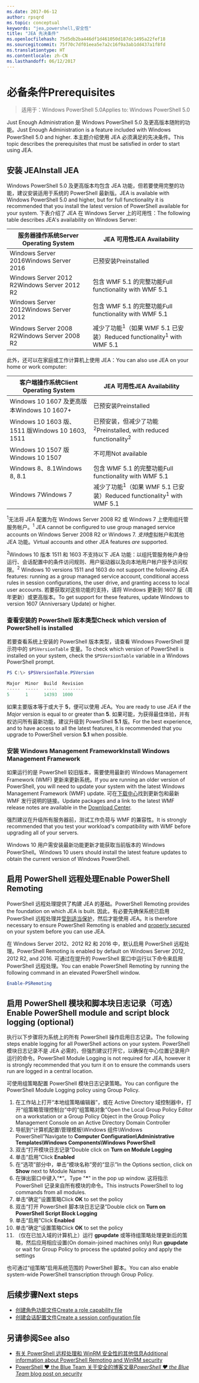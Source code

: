 ```yaml
---
ms.date: 2017-06-12
author: rpsqrd
ms.topic: conceptual
keywords: "jea,powershell,安全性"
title: "JEA 先决条件"
ms.openlocfilehash: 75d5db2ba446df1d461050d187dc1495a22fef18
ms.sourcegitcommit: 75f70c7df01eea5e7a2c16f9a3ab1dd437a1f8fd
ms.translationtype: HT
ms.contentlocale: zh-CN
ms.lasthandoff: 06/12/2017
---
```

# <a name="prerequisites"></a><span data-ttu-id="001ce-103">必备条件</span><span class="sxs-lookup"><span data-stu-id="001ce-103">Prerequisites</span></span>

> <span data-ttu-id="001ce-104">适用于：Windows PowerShell 5.0</span><span class="sxs-lookup"><span data-stu-id="001ce-104">Applies to: Windows PowerShell 5.0</span></span>

<span data-ttu-id="001ce-105">Just Enough Administration 是 Windows PowerShell 5.0 及更高版本随附的功能。</span><span class="sxs-lookup"><span data-stu-id="001ce-105">Just Enough Administration is a feature included with Windows PowerShell 5.0 and higher.</span></span>
<span data-ttu-id="001ce-106">本主题介绍使用 JEA 必须满足的先决条件。</span><span class="sxs-lookup"><span data-stu-id="001ce-106">This topic describes the prerequisites that must be satisfied in order to start using JEA.</span></span>

## <a name="install-jea"></a><span data-ttu-id="001ce-107">安装 JEA</span><span class="sxs-lookup"><span data-stu-id="001ce-107">Install JEA</span></span>

<span data-ttu-id="001ce-108">Windows PowerShell 5.0 及更高版本均包含 JEA 功能，但若要使用完整的功能，建议安装适用于系统的 PowerShell 最新版。</span><span class="sxs-lookup"><span data-stu-id="001ce-108">JEA is available with Windows PowerShell 5.0 and higher, but for full functionality it is recommended that you install the latest version of PowerShell available for your system.</span></span>
<span data-ttu-id="001ce-109">下表介绍了 JEA 在 Windows Server 上的可用性：</span><span class="sxs-lookup"><span data-stu-id="001ce-109">The following table describes JEA's availability on Windows Server:</span></span>

<span data-ttu-id="001ce-110">服务器操作系统</span><span class="sxs-lookup"><span data-stu-id="001ce-110">Server Operating System</span></span>   | <span data-ttu-id="001ce-111">JEA 可用性</span><span class="sxs-lookup"><span data-stu-id="001ce-111">JEA Availability</span></span>
--------------------------|--------------------------------
<span data-ttu-id="001ce-112">Windows Server 2016</span><span class="sxs-lookup"><span data-stu-id="001ce-112">Windows Server 2016</span></span>       | <span data-ttu-id="001ce-113">已预安装</span><span class="sxs-lookup"><span data-stu-id="001ce-113">Preinstalled</span></span>
<span data-ttu-id="001ce-114">Windows Server 2012 R2</span><span class="sxs-lookup"><span data-stu-id="001ce-114">Windows Server 2012 R2</span></span>    | <span data-ttu-id="001ce-115">包含 WMF 5.1 的完整功能</span><span class="sxs-lookup"><span data-stu-id="001ce-115">Full functionality with WMF 5.1</span></span>
<span data-ttu-id="001ce-116">Windows Server 2012</span><span class="sxs-lookup"><span data-stu-id="001ce-116">Windows Server 2012</span></span>       | <span data-ttu-id="001ce-117">包含 WMF 5.1 的完整功能</span><span class="sxs-lookup"><span data-stu-id="001ce-117">Full functionality with WMF 5.1</span></span>
<span data-ttu-id="001ce-118">Windows Server 2008 R2</span><span class="sxs-lookup"><span data-stu-id="001ce-118">Windows Server 2008 R2</span></span>    | <span data-ttu-id="001ce-119">减少了功能<sup>1</sup>（如果 WMF 5.1 已安装）</span><span class="sxs-lookup"><span data-stu-id="001ce-119">Reduced functionality<sup>1</sup> with WMF 5.1</span></span>

<span data-ttu-id="001ce-120">此外，还可以在家庭或工作计算机上使用 JEA：</span><span class="sxs-lookup"><span data-stu-id="001ce-120">You can also use JEA on your home or work computer:</span></span>

<span data-ttu-id="001ce-121">客户端操作系统</span><span class="sxs-lookup"><span data-stu-id="001ce-121">Client Operating System</span></span>   | <span data-ttu-id="001ce-122">JEA 可用性</span><span class="sxs-lookup"><span data-stu-id="001ce-122">JEA Availability</span></span>
--------------------------|-----------------------------------------------------
<span data-ttu-id="001ce-123">Windows 10 1607 及更高版本</span><span class="sxs-lookup"><span data-stu-id="001ce-123">Windows 10 1607+</span></span>          | <span data-ttu-id="001ce-124">已预安装</span><span class="sxs-lookup"><span data-stu-id="001ce-124">Preinstalled</span></span>
<span data-ttu-id="001ce-125">Windows 10 1603 版、1511 版</span><span class="sxs-lookup"><span data-stu-id="001ce-125">Windows 10 1603, 1511</span></span>     | <span data-ttu-id="001ce-126">已预安装，但减少了功能<sup>2</sup></span><span class="sxs-lookup"><span data-stu-id="001ce-126">Preinstalled, with reduced functionality<sup>2</sup></span></span>
<span data-ttu-id="001ce-127">Windows 10 1507 版</span><span class="sxs-lookup"><span data-stu-id="001ce-127">Windows 10 1507</span></span>           | <span data-ttu-id="001ce-128">不可用</span><span class="sxs-lookup"><span data-stu-id="001ce-128">Not available</span></span>
<span data-ttu-id="001ce-129">Windows 8、8.1</span><span class="sxs-lookup"><span data-stu-id="001ce-129">Windows 8, 8.1</span></span>            | <span data-ttu-id="001ce-130">包含 WMF 5.1 的完整功能</span><span class="sxs-lookup"><span data-stu-id="001ce-130">Full functionality with WMF 5.1</span></span>
<span data-ttu-id="001ce-131">Windows 7</span><span class="sxs-lookup"><span data-stu-id="001ce-131">Windows 7</span></span>                 | <span data-ttu-id="001ce-132">减少了功能<sup>1</sup>（如果 WMF 5.1 已安装）</span><span class="sxs-lookup"><span data-stu-id="001ce-132">Reduced functionality<sup>1</sup> with WMF 5.1</span></span>

<span data-ttu-id="001ce-133"><sup>1</sup>无法将 JEA 配置为在 Windows Server 2008 R2 或 Windows 7 上使用组托管服务帐户。</span><span class="sxs-lookup"><span data-stu-id="001ce-133"><sup>1</sup> JEA cannot be configured to use group managed service accounts on Windows Server 2008 R2 or Windows 7.</span></span>
<span data-ttu-id="001ce-134">*支持*虚拟帐户和其他 JEA 功能。</span><span class="sxs-lookup"><span data-stu-id="001ce-134">Virtual accounts and other JEA features *are* supported.</span></span>

<span data-ttu-id="001ce-135"><sup>2</sup>Windows 10 版本 1511 和 1603 不支持以下 JEA 功能：以组托管服务帐户身份运行、会话配置中的条件访问规则、用户驱动器以及向本地用户帐户授予访问权限。</span><span class="sxs-lookup"><span data-stu-id="001ce-135"><sup>2</sup> Windows 10 versions 1511 and 1603 do not support the following JEA features: running as a group managed service account, conditional access rules in session configurations, the user drive, and granting access to local user accounts.</span></span>
<span data-ttu-id="001ce-136">若要获取对这些功能的支持，请将 Windows 更新到 1607 版（周年更新）或更高版本。</span><span class="sxs-lookup"><span data-stu-id="001ce-136">To get support for these features, update Windows to version 1607 (Anniversary Update) or higher.</span></span>

### <a name="check-which-version-of-powershell-is-installed"></a><span data-ttu-id="001ce-137">查看安装的 PowerShell 版本类型</span><span class="sxs-lookup"><span data-stu-id="001ce-137">Check which version of PowerShell is installed</span></span>

<span data-ttu-id="001ce-138">若要查看系统上安装的 PowerShell 版本类型，请查看 Windows PowerShell 提示符中的 `$PSVersionTable` 变量。</span><span class="sxs-lookup"><span data-stu-id="001ce-138">To check which version of PowerShell is installed on your system, check the `$PSVersionTable` variable in a Windows PowerShell prompt.</span></span>

```powershell
PS C:\> $PSVersionTable.PSVersion

Major  Minor  Build  Revision
-----  -----  -----  --------
5      1      14393  1000
```

<span data-ttu-id="001ce-139">如果主要版本等于或大于 **5**，便可以使用 JEA。</span><span class="sxs-lookup"><span data-stu-id="001ce-139">You are ready to use JEA if the *Major* version is equal to or greater than **5**.</span></span>
<span data-ttu-id="001ce-140">如果可能，为获得最佳体验，并有权访问所有最新功能，建议升级到 PowerShell **5.1** 版。</span><span class="sxs-lookup"><span data-stu-id="001ce-140">For the best experience, and to have access to all the latest features, it is recommended that you upgrade to PowerShell version **5.1** when possible.</span></span>

### <a name="install-windows-management-framework"></a><span data-ttu-id="001ce-141">安装 Windows Management Framework</span><span class="sxs-lookup"><span data-stu-id="001ce-141">Install Windows Management Framework</span></span>

<span data-ttu-id="001ce-142">如果运行的是 PowerShell 较旧版本，需要使用最新的 Windows Management Framework (WMF) 更新来更新系统。</span><span class="sxs-lookup"><span data-stu-id="001ce-142">If you are running an older version of PowerShell, you will need to update your system with the latest Windows Management Framework (WMF) update.</span></span>
<span data-ttu-id="001ce-143">可在[下载中心](https://aka.ms/WMF5)找到更新包和最新 WMF 发行说明的链接。</span><span class="sxs-lookup"><span data-stu-id="001ce-143">Update packages and a link to the latest WMF release notes are available in the [Download Center](https://aka.ms/WMF5).</span></span>

<span data-ttu-id="001ce-144">强烈建议在升级所有服务器前，测试工作负荷与 WMF 的兼容性。</span><span class="sxs-lookup"><span data-stu-id="001ce-144">It is strongly recommended that you test your workload's compatibility with WMF before upgrading all of your servers.</span></span>

<span data-ttu-id="001ce-145">Windows 10 用户需安装最新功能更新才能获取当前版本的 Windows PowerShell。</span><span class="sxs-lookup"><span data-stu-id="001ce-145">Windows 10 users should install the latest feature updates to obtain the current version of Windows PowerShell.</span></span>

## <a name="enable-powershell-remoting"></a><span data-ttu-id="001ce-146">启用 PowerShell 远程处理</span><span class="sxs-lookup"><span data-stu-id="001ce-146">Enable PowerShell Remoting</span></span>

<span data-ttu-id="001ce-147">PowerShell 远程处理提供了构建 JEA 的基础。</span><span class="sxs-lookup"><span data-stu-id="001ce-147">PowerShell Remoting provides the foundation on which JEA is built.</span></span>
<span data-ttu-id="001ce-148">因此，有必要先确保系统已启用 PowerShell 远程处理并[受到适当保护](https://msdn.microsoft.com/en-us/powershell/scripting/setup/winrmsecurity)，然后才能使用 JEA。</span><span class="sxs-lookup"><span data-stu-id="001ce-148">It is therefore necessary to ensure PowerShell Remoting is enabled and [properly secured](https://msdn.microsoft.com/en-us/powershell/scripting/setup/winrmsecurity) on your system before you can use JEA.</span></span>

<span data-ttu-id="001ce-149">在 Windows Server 2012、2012 R2 和 2016 中，默认启用 PowerShell 远程处理。</span><span class="sxs-lookup"><span data-stu-id="001ce-149">PowerShell Remoting is enabled by default on Windows Server 2012, 2012 R2, and 2016.</span></span>
<span data-ttu-id="001ce-150">可通过在提升的 PowerShell 窗口中运行以下命令来启用 PowerShell 远程处理。</span><span class="sxs-lookup"><span data-stu-id="001ce-150">You can enable PowerShell Remoting by running the following command in an elevated PowerShell window.</span></span>

```powershell
Enable-PSRemoting
```

## <a name="enable-powershell-module-and-script-block-logging-optional"></a><span data-ttu-id="001ce-151">启用 PowerShell 模块和脚本块日志记录（可选）</span><span class="sxs-lookup"><span data-stu-id="001ce-151">Enable PowerShell module and script block logging (optional)</span></span>

<span data-ttu-id="001ce-152">执行以下步骤将为系统上的所有 PowerShell 操作启用日志记录。</span><span class="sxs-lookup"><span data-stu-id="001ce-152">The following steps enable logging for all PowerShell actions on your system.</span></span>
<span data-ttu-id="001ce-153">PowerShell 模块日志记录不是 JEA 必需的，但强烈建议打开它，以确保在中心位置记录用户运行的命令。</span><span class="sxs-lookup"><span data-stu-id="001ce-153">PowerShell Module Logging is not required for JEA, however it is strongly recommended that you turn it on to ensure the commands users run are logged in a central location.</span></span>

<span data-ttu-id="001ce-154">可使用组策略配置 PowerShell 模块日志记录策略。</span><span class="sxs-lookup"><span data-stu-id="001ce-154">You can configure the PowerShell Module Logging policy using Group Policy.</span></span>

1. <span data-ttu-id="001ce-155">在工作站上打开“本地组策略编辑器”，或在 Active Directory 域控制器中，打开“组策略管理控制台”中的“组策略对象”</span><span class="sxs-lookup"><span data-stu-id="001ce-155">Open the Local Group Policy Editor on a workstation or a Group Policy Object in the Group Policy Management Console on an Active Directory Domain Controller</span></span>
2. <span data-ttu-id="001ce-156">导航到“计算机配置\\管理模板\\Windows 组件\\Windows PowerShell”</span><span class="sxs-lookup"><span data-stu-id="001ce-156">Navigate to **Computer Configuration\\Administrative Templates\\Windows Components\\Windows PowerShell**</span></span>
3. <span data-ttu-id="001ce-157">双击“打开模块日志记录”</span><span class="sxs-lookup"><span data-stu-id="001ce-157">Double click on **Turn on Module Logging**</span></span>
4. <span data-ttu-id="001ce-158">单击“启用”</span><span class="sxs-lookup"><span data-stu-id="001ce-158">Click **Enabled**</span></span>
5. <span data-ttu-id="001ce-159">在“选项”部分中，单击“模块名称”旁的“显示”</span><span class="sxs-lookup"><span data-stu-id="001ce-159">In the Options section, click on **Show** next to Module Names</span></span>
6. <span data-ttu-id="001ce-160">在弹出窗口中键入“**\***”。</span><span class="sxs-lookup"><span data-stu-id="001ce-160">Type "**\***" in the pop up window.</span></span> <span data-ttu-id="001ce-161">这将指示 PowerShell 记录来自所有模块的命令。</span><span class="sxs-lookup"><span data-stu-id="001ce-161">This instructs PowerShell to log commands from all modules.</span></span>
7. <span data-ttu-id="001ce-162">单击“确定”设置策略</span><span class="sxs-lookup"><span data-stu-id="001ce-162">Click **OK** to set the policy</span></span>
8. <span data-ttu-id="001ce-163">双击“打开 PowerShell 脚本块日志记录”</span><span class="sxs-lookup"><span data-stu-id="001ce-163">Double click on **Turn on PowerShell Script Block Logging**</span></span>
9. <span data-ttu-id="001ce-164">单击“启用”</span><span class="sxs-lookup"><span data-stu-id="001ce-164">Click **Enabled**</span></span>
10. <span data-ttu-id="001ce-165">单击“确定”设置策略</span><span class="sxs-lookup"><span data-stu-id="001ce-165">Click **OK** to set the policy</span></span>
11. <span data-ttu-id="001ce-166">（仅在已加入域的计算机上）运行 **gpupdate** 或等待组策略处理更新后的策略，然后应用相应设置</span><span class="sxs-lookup"><span data-stu-id="001ce-166">(On domain-joined machines only) Run **gpupdate** or wait for Group Policy to process the updated policy and apply the settings</span></span>

<span data-ttu-id="001ce-167">也可通过“组策略”启用系统范围的 PowerShell 脚本。</span><span class="sxs-lookup"><span data-stu-id="001ce-167">You can also enable system-wide PowerShell transcription through Group Policy.</span></span>

## <a name="next-steps"></a><span data-ttu-id="001ce-168">后续步骤</span><span class="sxs-lookup"><span data-stu-id="001ce-168">Next steps</span></span>

- [<span data-ttu-id="001ce-169">创建角色功能文件</span><span class="sxs-lookup"><span data-stu-id="001ce-169">Create a role capability file</span></span>](role-capabilities.md)
- [<span data-ttu-id="001ce-170">创建会话配置文件</span><span class="sxs-lookup"><span data-stu-id="001ce-170">Create a session configuration file</span></span>](session-configurations.md)

## <a name="see-also"></a><span data-ttu-id="001ce-171">另请参阅</span><span class="sxs-lookup"><span data-stu-id="001ce-171">See also</span></span>

- [<span data-ttu-id="001ce-172">有关 PowerShell 远程处理和 WinRM 安全性的其他信息</span><span class="sxs-lookup"><span data-stu-id="001ce-172">Additional information about PowerShell Remoting and WinRM security</span></span>](https://msdn.microsoft.com/en-us/powershell/scripting/setup/winrmsecurity)
- [<span data-ttu-id="001ce-173">PowerShell ♥ the Blue Team 关于安全的博客文章</span><span class="sxs-lookup"><span data-stu-id="001ce-173">*PowerShell ♥ the Blue Team* blog post on security</span></span>](https://blogs.msdn.microsoft.com/powershell/2015/06/09/powershell-the-blue-team/)

